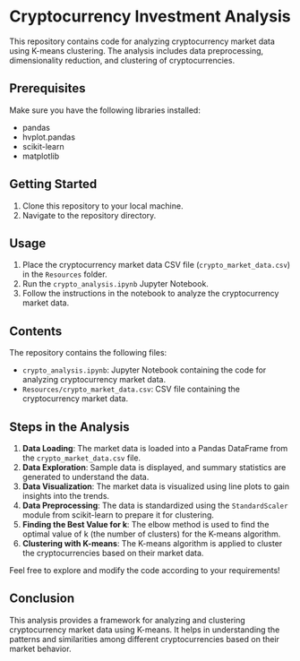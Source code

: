 # Cryptocurrency Investment Analysis

This repository contains code for analyzing cryptocurrency market data using K-means clustering. The analysis includes data preprocessing, dimensionality reduction, and clustering of cryptocurrencies.

## Prerequisites

Make sure you have the following libraries installed:

- pandas
- hvplot.pandas
- scikit-learn
- matplotlib

## Getting Started

1. Clone this repository to your local machine.
2. Navigate to the repository directory.

## Usage

1. Place the cryptocurrency market data CSV file (`crypto_market_data.csv`) in the `Resources` folder.
2. Run the `crypto_analysis.ipynb` Jupyter Notebook.
3. Follow the instructions in the notebook to analyze the cryptocurrency market data.

## Contents

The repository contains the following files:

- `crypto_analysis.ipynb`: Jupyter Notebook containing the code for analyzing cryptocurrency market data.
- `Resources/crypto_market_data.csv`: CSV file containing the cryptocurrency market data.

## Steps in the Analysis

1. **Data Loading**: The market data is loaded into a Pandas DataFrame from the `crypto_market_data.csv` file.
2. **Data Exploration**: Sample data is displayed, and summary statistics are generated to understand the data.
3. **Data Visualization**: The market data is visualized using line plots to gain insights into the trends.
4. **Data Preprocessing**: The data is standardized using the `StandardScaler` module from scikit-learn to prepare it for clustering.
5. **Finding the Best Value for k**: The elbow method is used to find the optimal value of k (the number of clusters) for the K-means algorithm.
6. **Clustering with K-means**: The K-means algorithm is applied to cluster the cryptocurrencies based on their market data.

Feel free to explore and modify the code according to your requirements!

## Conclusion

This analysis provides a framework for analyzing and clustering cryptocurrency market data using K-means. It helps in understanding the patterns and similarities among different cryptocurrencies based on their market behavior.
